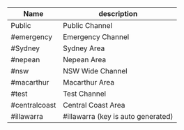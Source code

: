 | Name | description |
| --- | --- |
|Public | Public Channel |
|#emergency | Emergency Channel |
|#Sydney | Sydney Area |
|#nepean | Nepean Area |
|#nsw | NSW Wide Channel |
|#macarthur | Macarthur Area |
|#test | Test Channel |
|#centralcoast | Central Coast Area |
|#illawarra   | #illawarra (key is auto generated)       |
